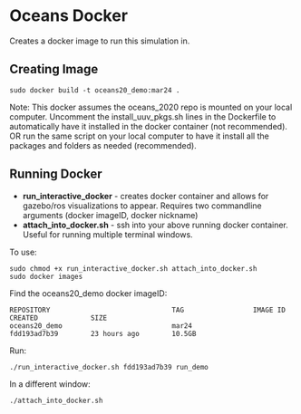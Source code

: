# Oceans Docker
Creates a docker image to run this simulation in.

## Creating Image
```
sudo docker build -t oceans20_demo:mar24 .
```

Note: This docker assumes the oceans_2020 repo is mounted on your local computer. Uncomment the install_uuv_pkgs.sh lines in the Dockerfile to automatically have it installed in the docker container (not recommended). OR run the same script on your local computer to have it install all the packages and folders as needed (recommended).

## Running Docker
 - **run_interactive_docker** - creates docker container and allows for gazebo/ros visualizations to appear. Requires two commandline arguments (docker imageID, docker nickname)
 - **attach_into_docker.sh** - ssh into your above running docker container. Useful for running multiple terminal windows.

 To use:
 ```
sudo chmod +x run_interactive_docker.sh attach_into_docker.sh
sudo docker images
```

Find the oceans20_demo docker imageID:
```
REPOSITORY                              TAG                 IMAGE ID            CREATED             SIZE
oceans20_demo                           mar24               fdd193ad7b39        23 hours ago        10.5GB
```

Run:
```
./run_interactive_docker.sh fdd193ad7b39 run_demo
```

In a different window:
```
./attach_into_docker.sh
```
